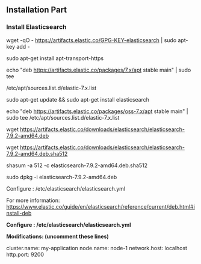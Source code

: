 ## Installation Part

### Install Elasticsearch

wget -qO - https://artifacts.elastic.co/GPG-KEY-elasticsearch | sudo apt-key add -

sudo apt-get install apt-transport-https

echo "deb https://artifacts.elastic.co/packages/7.x/apt stable main" | sudo tee 

/etc/apt/sources.list.d/elastic-7.x.list

sudo apt-get update && sudo apt-get install elasticsearch

echo "deb https://artifacts.elastic.co/packages/oss-7.x/apt stable main" | sudo tee /etc/apt/sources.list.d/elastic-7.x.list

wget https://artifacts.elastic.co/downloads/elasticsearch/elasticsearch-7.9.2-amd64.deb

wget https://artifacts.elastic.co/downloads/elasticsearch/elasticsearch-7.9.2-amd64.deb.sha512

shasum -a 512 -c elasticsearch-7.9.2-amd64.deb.sha512 

sudo dpkg -i elasticsearch-7.9.2-amd64.deb

Configure : /etc/elasticsearch/elasticsearch.yml

For more information: https://www.elastic.co/guide/en/elasticsearch/reference/current/deb.html#install-deb

**Configure : /etc/elasticsearch/elasticsearch.yml**

**Modifications: (uncomment these lines)**

cluster.name: my-application
node.name: node-1
network.host: localhost
http.port: 9200

